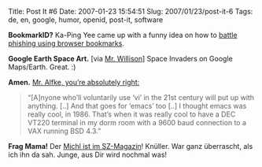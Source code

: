 Title: Post It #6
Date: 2007-01-23 15:54:51
Slug: 2007/01/23/post-it-6
Tags: de, en, google, humor, openid, post-it, software


**BookmarkID?** Ka-Ping Yee came up with a funny idea on how to [battle phishing using browser bookmarks][1].

**Google Earth Space Art.** [via [Mr. Willison][2]] Space Invaders on Google Maps/Earth. Great. :)

**Amen.** [Mr. Alfke, you’re absolutely right:][3]

> “[A]nyone who’ll voluntarily use ‘vi’ in the 21st century will put up with
anything. [..] And that goes for ‘emacs’ too [..] I thought emacs was really
cool, in 1986. That’s when it was really cool to have a DEC VT220 terminal in
my dorm room with a 9600 baud connection to a VAX running BSD 4.3.”

**Frag Mama!** Der [Michl ist im SZ-Magazin][4]! Knüller. War ganz überrascht, als ich ihn da sah. Junge, aus Dir wird nochmal was!

   [1]: http://usablesecurity.com/2007/01/20/phishing-and-openid/
   [2]: http://simonwillison.net/2007/Jan/22/space/
   [3]: http://mooseyard.com/Jens/2007/01/in-which-i-think-about-java-again-but-only-for-a-moment/
   [4]: http://tinyurl.com/yru5hw
